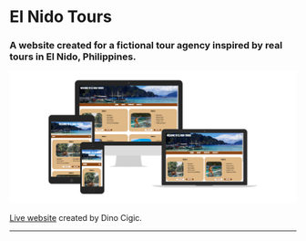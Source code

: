 # El Nido Tours

### A website created for a fictional tour agency inspired by real tours in El Nido, Philippines.

![am I responsive screenshot](assets/images/responsive-screenshot.jpg)

[Live website](https://dcigic92.github.io/pp1-el-nido-tours/index.html) created by Dino Cigic.

***
